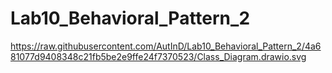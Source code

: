 # Lab10_Behavioral_Pattern_2
https://raw.githubusercontent.com/AutInD/Lab10_Behavioral_Pattern_2/4a681077d9408348c21fb5be2e9ffe24f7370523/Class_Diagram.drawio.svg
